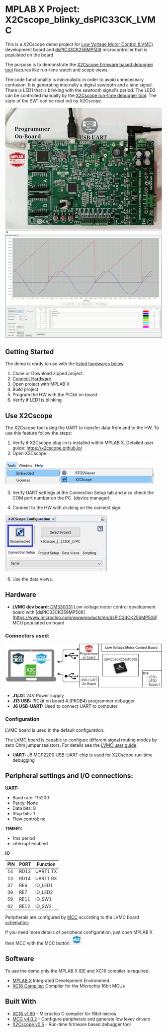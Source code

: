 # MPLAB X Project: X2Cscope_blinky_dsPIC33CK_LVMC

This is a X2Cscope demo project for [Low Voltage Motor Control (LVMC)](https://www.microchip.com/DevelopmentTools/ProductDetails/PartNO/DM330031) development board and [dsPIC33CK256MP508](https://www.microchip.com/wwwproducts/en/dsPIC33CK256MP508) microcontroller that is populated on the board. 

The purpose is to demonstrate the [X2Cscope firmware based debugger tool](https://x2cscope.github.io/) features like run-time watch and scope views.

The code functionality is minimalistic in order to avoid unneceseary confusion. It is generating internally a digital sawtooth and a sine signal. There is LED1 that is blinking with the sawtooth signal's period. The LED2 can be controlled manually by the [X2Cscope run-time debugger tool](https://x2cscope.github.io/). The state of the SW1 can be read out by X2Cscope.

![HW setup](doc/LVMC_Blinky_Connectors.gif)
![X2Cscope](doc/Scope_Animated.gif)

## Getting Started

The demo is ready to use with the [listed hardwares below](#hardware).

1. Clone or Download zipped project.
2. [Connect Hardware](#connectors-used).
3. Open project with MPLAB X
4. Build project
5. Program the HW with the PICkit on board
6. Verify if LED1 is blinking

## Use X2Cscope

The X2Cscope tool using the UART to transfer data from and to the HW. To use this feature follow the steps:

1. Verify if X2Cscope plug-in is installed within MPLAB X. Detailed user guide: https://x2cscope.github.io/
2. Open X2Cscope 

![Open X2C MCC](doc/open_X2Cscope.png)

3. Verify UART settings at the Connection Setup tab and also check the COM port number on the PC. (device manager)

4. Connect to the HW with clicking on the connect sign:

![Open Button](doc/Connect_X2Cscope.png)

6. Use the data views.

## Hardware

* **LVMC dev board:** [DM330031](https://www.microchip.com/DevelopmentTools/ProductDetails/PartNO/DM330031) Low voltage motor control development board with [dsPIC33CK256MP508] (https://www.microchip.com/wwwproducts/en/dsPIC33CK256MP508) MCU populated on board

### Connectors used:

![Block Diagram](doc/BlockDiagram_HW_Setup.png)

* **J1/J2:** 24V Power supply
* **J13 USB:** PICkit on board 4 (PKOB4) programmer debugger
* **J6 USB-UART:** Used to connect UART to computer 

### Configuration

LVMC board is used in the default configuration. 

The LVMC board is capable to configure different signal routing modes by zero Ohm jumper resistors. For details see the [LVMC user guide](https://www.microchip.com/DevelopmentTools/ProductDetails/PartNO/DM330031). 

* **UART:** J6 MCP2200 USB-UART chip is used for X2Cscope run-time debugging 
## Peripheral settings and I/O connections: 

**UART:**
   * Baud rate: 115200
   * Parity: None
   * Data bits: 8
   * Stop bits: 1
   * Flow control: no

**TIMER1:**
   * 1ms period
   * interrupt enabled

**IO**

| PIN | PORT   | Function |
| ----|--------|----------|
|  14 | RD13   | UART1 TX |
|  13 | RD14   | UART1 RX |
|  37 | RE6    | IO_LED1  |
|  39 | RE7    | IO_LED2  |
|  59 | RE11   | IO_SW1   |
|  62 | RE12   | IO_SW2   |

   Peripherals are configured by [MCC](https://microchipdeveloper.com/mcc:mccgpio) according to the LVMC board [schematics](https://www.microchip.com/DevelopmentTools/ProductDetails/PartNO/DM330031).

   If you need more details of peripheral configuration, just open MPLAB X then MCC with the MCC button:  ![MCC Button](doc/MCC_Button.jpg)

## Software

To use the demo only the MPLAB X IDE and XC16 compiler is required. 

* [MPLAB X](https://www.microchip.com/mplab/mplab-x-ide) Integrated Development Environment. 
* [XC16 Compiler:](https://www.microchip.com/mplab/compilers) Compiler for the Microchip 16bit MCUs
## Built With

* [XC16 v1.60](https://www.microchip.com/mplab/compilers) - Microchip C compiler for 16bit micros
* [MCC v4.0.2](https://www.microchip.com/mplab/mplab-code-configurator) - Configure peripherals and generate low levev drivers
* [X2Cscope v0.5](https://mchp-x2cscope.github.io/) - Run-time firmware based debugger tool